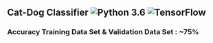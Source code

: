 ## Cat-Dog Classifier ![Python 3.6](https://img.shields.io/badge/Python-3.6-brightgreen.svg) ![TensorFlow](https://img.shields.io/badge/Library-TensorFlow-orange.svg)
### Accuracy Training Data Set & Validation Data Set : ~75% 
